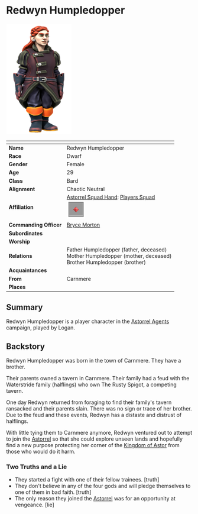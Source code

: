 # Redwyn Humpledopper

<img src="../../images/people/redwyn-humpledopper.png" height="300" />

| []() | |
| --- | --- |
| **Name** | Redwyn Humpledopper |
| **Race** | Dwarf |
| **Gender** | Female |
| **Age** | 29 |
| **Class** | Bard |
| **Alignment** | Chaotic Neutral |
| **Affiliation** | [Astorrel Squad Hand](../civilisations/kingdom-of-astor/organisations/astorrel/ranks/2-squad-hand.md): [Players Squad](../civilisations/kingdom-of-astor/organisations/astorrel/squads/players.md)<br /><img src="../../images/ranks/astorrel-2-squad-hand.png" height="50" /> |
| **Commanding Officer** | [Bryce Morton](bryce-morton.md) |
| **Subordinates** | |
| **Worship** | |
| **Relations** | Father Humpledopper (father, deceased)<br />Mother Humpledopper (mother, deceased)<br />Brother Humpledopper (brother) |
| **Acquaintances** | |
| **From** | Carnmere |
| **Places** | |

## Summary

Redwyn Humpledopper is a player character in the [Astorrel Agents](../../campaigns/astorrel-agents/README.md) campaign, played by Logan.

## Backstory

Redwyn Humpledopper was born in the town of Carnmere. They have a brother.

Their parents owned a tavern in Carnmere. Their family had a feud with the Waterstride family (halflings) who own The Rusty Spigot, a competing tavern.

One day Redwyn returned from foraging to find their family's tavern ransacked and their parents slain. There was no sign or trace of her brother. Due to the feud and these events, Redwyn has a distaste and distrust of halflings.

With little tying them to Carnmere anymore, Redwyn ventured out to attempt to join the [Astorrel](../civilisations/kingdom-of-astor/organisations/astorrel/README.md) so that she could explore unseen lands and hopefully find a new purpose protecting her corner of the [Kingdom of Astor](../civilisations/kingdom-of-astor/README.md) from those who would do it harm.

### Two Truths and a Lie

- They started a fight with one of their fellow trainees. [truth]
- They don't believe in any of the four gods and will pledge themselves to one of them in bad faith. [truth]
- The only reason they joined the [Astorrel](../civilisations/kingdom-of-astor/organisations/astorrel/README.md) was for an opportunity at vengeance. [lie]
